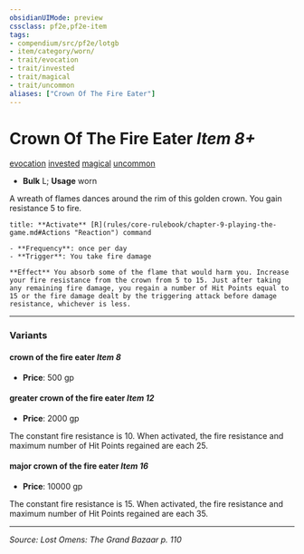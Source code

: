 ```yaml
---
obsidianUIMode: preview
cssclass: pf2e,pf2e-item
tags:
- compendium/src/pf2e/lotgb
- item/category/worn/
- trait/evocation
- trait/invested
- trait/magical
- trait/uncommon
aliases: ["Crown Of The Fire Eater"]
---
```

# Crown Of The Fire Eater *Item 8+*  
[evocation](evocation.md "Evocation School Trait")  [invested](invested.md "Invested Item Trait")  [magical](magical.md "Magical Item Trait")  [uncommon](uncommon.md "Uncommon Rarity Trait")  

- **Bulk** L; **Usage** worn

A wreath of flames dances around the rim of this golden crown. You gain resistance 5 to fire.

```ad-embed-ability
title: **Activate** [R](rules/core-rulebook/chapter-9-playing-the-game.md#Actions "Reaction") command

- **Frequency**: once per day
- **Trigger**: You take fire damage

**Effect** You absorb some of the flame that would harm you. Increase your fire resistance from the crown from 5 to 15. Just after taking any remaining fire damage, you regain a number of Hit Points equal to 15 or the fire damage dealt by the triggering attack before damage resistance, whichever is less.
```

---

### Variants

#### crown of the fire eater *Item 8*

- **Price**: 500 gp

#### greater crown of the fire eater *Item 12*

- **Price**: 2000 gp

The constant fire resistance is 10. When activated, the fire resistance and maximum number of Hit Points regained are each 25.

#### major crown of the fire eater *Item 16*

- **Price**: 10000 gp

The constant fire resistance is 15. When activated, the fire resistance and maximum number of Hit Points regained are each 35.

---
*Source: Lost Omens: The Grand Bazaar p. 110*